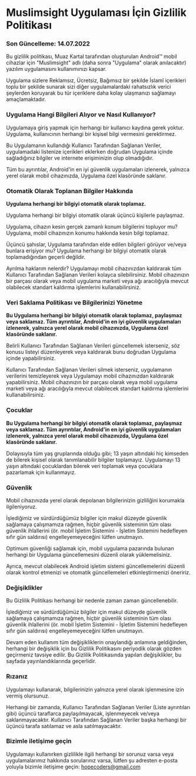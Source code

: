 # Muslimsight Uygulaması İçin Gizlilik Politikası
### Son Güncelleme: 14.07.2022
Bu gizlilik politikası, Muaz Kartal tarafından oluşturulan Android™ mobil cihazlar için "Muslimsight" adlı (daha sonra "Uygulama" olarak anılacaktır) yazılım uygulamasını kullanımınızı kapsar.

Uygulama sizlere Reklamsız, Ücretsiz, Bağımsız bir şekilde İslamî içerikleri toplu bir şekilde sunarak sizi diğer uygulamalardaki rahatsızlık verici şeylerden koruyarak bu tür içeriklere daha kolay ulaşmanızı sağlamayı amaçlamaktadır.

### Uygulama Hangi Bilgileri Alıyor ve Nasıl Kullanıyor?
Uygulamaya giriş yapmak için herhangi bir kullanıcı kaydına gerek yoktur. Uygulama, kullanıcının herhangi bir kişisel bilgi vermesini gerektirmez.

Bu Uygulamanın kullandığı Kullanıcı Tarafından Sağlanan Veriler, uygulamadaki listenize içerikleri eklerken doğrudan Uygulama içinde sağladığınız bilgiler ve internete erişiminizin olup olmadığıdır.

Tüm bu ayrıntılar, Android'in en iyi güvenlik uygulamaları izlenerek, yalnızca yerel olarak mobil cihazınızda, Uygulama özel klasöründe saklanır.

### Otomatik Olarak Toplanan Bilgiler Hakkında 
**Uygulama herhangi bir bilgiyi otomatik olarak toplamaz.**

Uygulama herhangi bir bilgiyi otomatik olarak üçüncü kişilerle paylaşmaz.

Uygulama, cihazın kesin gerçek zamanlı konum bilgilerini topluyor mu?
Uygulama, mobil cihazınızın konumu hakkında kesin bilgi toplamaz.

Üçüncü şahıslar, Uygulama tarafından elde edilen bilgileri görüyor ve/veya bunlara erişiyor mu?
Uygulama herhangi bir bilgiyi otomatik olarak toplamadığından geçerli değildir.

Ayrılma haklarım nelerdir?
Uygulamayı mobil cihazınızdan kaldırarak tüm Kullanıcı Tarafından Sağlanan Verileri kolayca silebilirsiniz. Mobil cihazınızın bir parçası olarak veya mobil uygulama marketi veya ağı aracılığıyla mevcut olabilecek standart kaldırma işlemlerini kullanabilirsiniz.

### Veri Saklama Politikası ve Bilgilerinizi Yönetme
**Bu Uygulama herhangi bir bilgiyi otomatik olarak toplamaz, paylaşmaz veya saklamaz. Tüm ayrıntılar, Android'in en iyi güvenlik uygulamaları izlenerek, yalnızca yerel olarak mobil cihazınızda, Uygulama özel klasöründe saklanır.**

Belirli Kullanıcı Tarafından Sağlanan Verileri güncellemek isterseniz, söz konusu listeyi düzenleyerek veya kaldırarak bunu doğrudan Uygulama içinde yapabilirsiniz.

Kullanıcı Tarafından Sağlanan Verileri silmek isterseniz, uygulamanın verilerini temizleyerek veya Uygulamayı mobil cihazınızdan kaldırarak yapabilirsiniz. Mobil cihazınızın bir parçası olarak veya mobil uygulama marketi veya ağı aracılığıyla mevcut olabilecek standart kaldırma işlemlerini kullanabilirsiniz.

### Çocuklar
**Bu Uygulama herhangi bir bilgiyi otomatik olarak toplamaz, paylaşmaz veya saklamaz. Tüm ayrıntılar, Android'in en iyi güvenlik uygulamaları izlenerek, yalnızca yerel olarak mobil cihazınızda, Uygulama özel klasöründe saklanır.**

Dolayısıyla tüm yaş gruplarında olduğu gibi; 13 yaşın altındaki hiç kimseden de bilerek kişisel olarak tanımlanabilir bilgiler toplamayız. Uygulamayı 13 yaşın altındaki çocuklardan bilerek veri toplamak veya çocuklara pazarlamak için kullanmayız.

### Güvenlik
Mobil cihazınızda yerel olarak depolanan bilgilerinizin gizliliğini korumakla ilgileniyoruz.

İşlediğimiz ve sürdürdüğümüz bilgiler için makul düzeyde güvenlik sağlamaya çalışmamıza rağmen, hiçbir güvenlik sisteminin tüm olası güvenlik ihlallerini (ör. mobil İşletim Sistemini - İşletim Sistemini hedefleyen sıfır gün saldırısı) engelleyemeyeceğini lütfen unutmayın.

Optimum güvenliği sağlamak için, mobil uygulama pazarında bulunan herhangi bir Uygulama güncellemesini düzenli olarak yüklemelisiniz.

Ayrıca, mevcut olabilecek Android işletim sistemi güncellemelerini düzenli olarak kontrol etmenizi ve otomatik güncellemeleri etkinleştirmenizi öneririz.

### Değişiklikler
Bu Gizlilik Politikası herhangi bir nedenle zaman zaman güncellenebilir.

İşlediğimiz ve sürdürdüğümüz bilgiler için makul düzeyde güvenlik sağlamaya çalışmamıza rağmen, hiçbir güvenlik sisteminin tüm olası güvenlik ihlallerini (ör. mobil İşletim Sistemini - İşletim Sistemini hedefleyen sıfır gün saldırısı) engelleyemeyeceğini lütfen unutmayın.

Devam eden kullanım tüm değişikliklerin onaylandığı anlamına geldiğinden, herhangi bir değişiklik için bu Gizlilik Politikasını periyodik olarak gözden geçirmeniz tavsiye edilir. Bu Gizlilik Politikasında yapılan değişiklikler, bu sayfada yayınlandıklarında geçerlidir.

### Rızanız
Uygulamayı kullanarak, bilgilerinizin yalnızca yerel olarak işlenmesine izin vermiş olursunuz.

Herhangi bir zamanda, Kullanıcı Tarafından Sağlanan Veriler (Liste ayrıntıları gibi) üçüncü taraflarca paylaşılmayacak, işlenmeyecek ve/veya saklanmayacaktır. Kullanıcı Tarafından Sağlanan Veriler başka herhangi bir üçüncü tarafa satılamaz ve asla satılmayacaktır.

### Bizimle iletişime geçin
Uygulamayı kullanırken gizlilikle ilgili herhangi bir sorunuz varsa veya uygulamalarımız hakkında sorularınız varsa, lütfen şu adresten e-posta yoluyla bizimle iletişime geçin:
hopecoders@gmail.com
